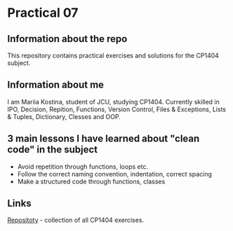 # Practical 07

## Information about the repo
This repository contains practical exercises and solutions for the CP1404 subject.

## Information about me
I am Mariia Kostina, student of JCU, studying CP1404.
Currently skilled in IPO, Decision, Repition, Functions, Version Control, Files & Exceptions, Lists & Tuples, Dictionary, Clesses and OOP.

## 3 main lessons I have learned about "clean code" in the subject
- Avoid repetition through functions, loops etc.
- Follow the correct naming convention, indentation, correct spacing
- Make a structured code through functions, classes 

## Links
[Repositoty](https://github.com/mariiakostina/cp1404practicals/tree/master/prac_01) - collection of all CP1404 exercises.